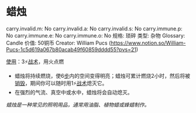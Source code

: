 # 蜡烛

carry.invalid.m: No
carry.invalid.a: No
carry.invalid.s: No
carry.immune.p: No
carry.immune.e: No
carry.immune.o: No
规格: 琐碎
类型: 杂物
Glossary: Candle
价值: 50铜币
Creator: William Pucs (https://www.notion.so/William-Pucs-1c5d619a067b80acab49f60859dddd55?pvs=21)

<aside>

[使用](https://www.notion.so/1b3d619a067b80bbbbacd6817c707325?pvs=21)：3⚡️[战术](https://www.notion.so/1b3d619a067b8051b6eaffd160aee01c?pvs=21)，用火点燃

- 蜡烛将持续燃烧，使6[步](https://www.notion.so/1b3d619a067b800fb1cfe9f0ef45b9ef?pvs=21)内的空间变得明亮；蜡烛可累计燃烧2小时，然后将被[销毁](https://www.notion.so/1b3d619a067b80eea73dded4e8ad308f?pvs=21)，期间你可以随时用1⚡️[战术](https://www.notion.so/1b3d619a067b8051b6eaffd160aee01c?pvs=21)熄灭它。
- 在强烈的气流、真空中或水中，蜡烛将会自动熄灭。
</aside>

*蜡烛是一种常见的照明用品，通常用油脂、植物蜡或蜂蜡制作。*